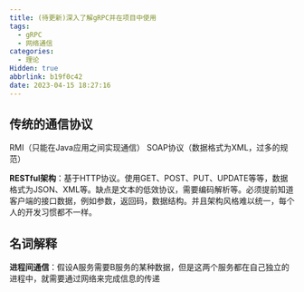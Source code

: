 ```yaml
---
title: (待更新)深入了解gRPC并在项目中使用
tags:
  - gRPC
  - 网络通信
categories:
  - 理论
Hidden: true
abbrlink: b19f0c42
date: 2023-04-15 18:27:16
---
```


## 传统的通信协议

RMI（只能在Java应用之间实现通信） SOAP协议（数据格式为XML，过多的规范）

**RESTful架构**：基于HTTP协议。使用GET、POST、PUT、UPDATE等等，数据格式为JSON、XML等。缺点是文本的低效协议，需要编码解析等。必须提前知道客户端的接口数据，例如参数，返回码，数据结构。并且架构风格难以统一，每个人的开发习惯都不一样。

## 名词解释

**进程间通信**：假设A服务需要B服务的某种数据，但是这两个服务都在自己独立的进程中，就需要通过网络来完成信息的传递



